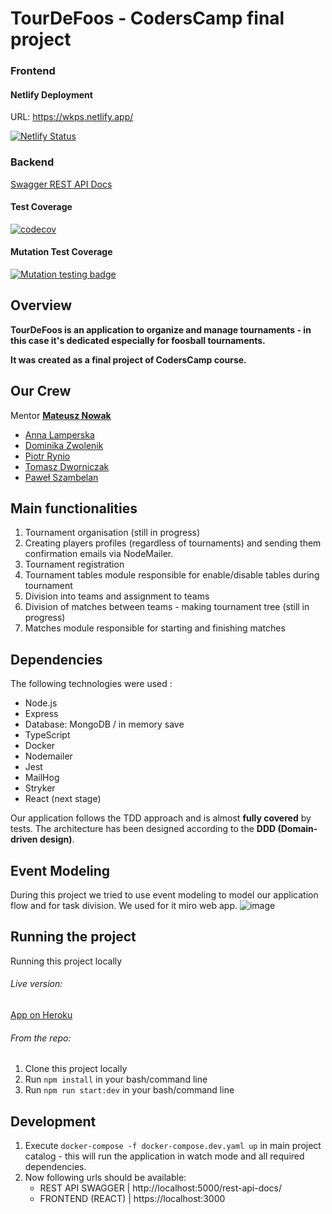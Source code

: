 # TourDeFoos - CodersCamp final project


### Frontend

#### Netlify Deployment

URL: https://wkps.netlify.app/

[![Netlify Status](https://api.netlify.com/api/v1/badges/8b1e040a-66a9-4aa9-be7c-0c5e002105df/deploy-status)](https://app.netlify.com/sites/wkps/deploys)


### Backend

[Swagger REST API Docs](https://coderscamp2020-tablesoccer.herokuapp.com/rest-api-docs/)

#### Test Coverage
[![codecov](https://codecov.io/gh/nowakprojects/CodersCamp2020.Project.FullStack-Node-React.TableSoccerTournaments/branch/develop/graph/badge.svg?token=CZ2VUMUK29)](https://codecov.io/gh/nowakprojects/CodersCamp2020.Project.FullStack-Node-React.TableSoccerTournaments)

#### Mutation Test Coverage
[![Mutation testing badge](https://img.shields.io/endpoint?style=flat&url=https%3A%2F%2Fbadge-api.stryker-mutator.io%2Fgithub.com%2Fnowakprojects%2FCodersCamp2020.Project.FullStack-Node-React.TableSoccerTournaments%2Fdevelop)](https://dashboard.stryker-mutator.io/reports/github.com/nowakprojects/CodersCamp2020.Project.FullStack-Node-React.TableSoccerTournaments/develop)

## Overview

**TourDeFoos is an application to organize and manage tournaments - in this case it's dedicated especially for foosball tournaments.**

**It was created as a final project of CodersCamp course.**


## Our Crew

Mentor **[Mateusz Nowak](https://github.com/nowakprojects)**

- [Anna Lamperska](https://github.com/lamparina)
- [Dominika Zwolenik](https://github.com/DomiZet)
- [Piotr Rynio](https://github.com/PiotrWR)
- [Tomasz Dworniczak](https://github.com/tomdworniczak)
- [Paweł Szambelan](https://github.com/Szambelan)


## Main functionalities

1. Tournament organisation (still in progress)
2. Creating players profiles (regardless of tournaments) and sending them confirmation emails via NodeMailer.
3. Tournament registration
4. Tournament tables module responsible for enable/disable tables during tournament
5. Division into teams and assignment to teams
6. Division of matches between teams - making tournament tree (still in progress)
7. Matches module responsible for starting and finishing matches


## Dependencies

The following technologies were used :

- Node.js
- Express
- Database: MongoDB / in memory save
- TypeScript
- Docker
- Nodemailer
- Jest
- MailHog
- Stryker
- React (next stage)

Our application follows the TDD approach and is almost **fully covered** by tests. The architecture has been designed according to the **DDD (Domain-driven design)**.


## Event Modeling

During this project we tried to use event modeling to model our application flow and for task division. We used for it miro web app.
![image](https://user-images.githubusercontent.com/31566345/111337374-537e9680-8676-11eb-861e-b1b358bfc0ab.png)

## Running the project

Running this project locally

###### Live version:

[App on Heroku](https://coderscamp2020-tablesoccer.herokuapp.com/rest-api-docs/)

###### From the repo:

1. Clone this project locally
2. Run `npm install` in your bash/command line
3. Run `npm run start:dev` in your bash/command line

## Development
1. Execute `docker-compose -f docker-compose.dev.yaml up` in main project catalog -  this will run the application in watch mode and all required dependencies.
2. Now following urls should be available:
    - REST API SWAGGER  |   http://localhost:5000/rest-api-docs/
    - FRONTEND (REACT)  |   https://localhost:3000

